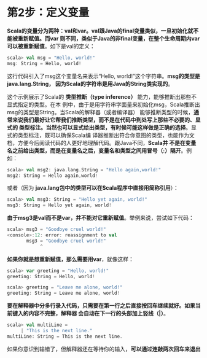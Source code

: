 第2步：定义变量
================================================================================
**Scala的变量分为两种：val和var。val跟Java的final变量类似，一旦初始化就不能被重新赋值。而var
则不同，类似于Java的非final变量，在整个生命周期内var可以被重新赋值**。如下是val的定义：
```scala
scala> val msg = "Hello, world!"
msg: String = Hello, world!
```
这行代码引入了msg这个变量名来表示“Hello, world!”这个字符串。**msg的类型是java.lang.String，
因为Scala的字符串是用Java的String类实现的**。

这个示例展示了Scala的 **类型推断（type inference）** 能力，能够推断出那些不显式指定的类型。在本
例中，由于是用字符串字面量来初始化msg，Scala推断出msg的类型是String。当Scala的解释器（或者编译器）
能够推断类型的时候，**通常来说我们最好让它帮我们推断类型，而不是在代码中到处写上那些不必要的、显式的
类型标注。当然也可以显式给出类型，有时候可能这样做是正确的选择**。显式的类型标注，既可以确保Scala编
译器推断出符合你意图的类型，也能作为文档，方便今后阅读代码的人更好地理解代码。跟Java不同，**Scala并
不是在变量名之前给出类型，而是在变量名之后，变量名和类型之间用冒号（:）隔开**。例如：
```scala
scala> val msg2: java.lang.String = "Hello again,world!"
msg2: String = Hello again,world!
```
或者（因为 **java.lang包中的类型可以在Scala程序中直接用简称引用**）：
```scala
scala> val msg3: String = "Hello yet again, world!"
msg3: String = Hello yet again, world!
```
**由于msg3是val而不是var，并不能对它重新赋值**。举例来说，尝试如下代码：
```scala
scala> msg3 = "Goodbye cruel world!"
<console>:12: error: reassignment to val
       msg3 = "Goodbye cruel world!"
            ^
```
**如果你就是想重新赋值，那么需要用var**，就像这样：
```scala
scala> var greeting = "Hello, world!"
greeting: String = Hello, world!

scala> greeting = "Leave me alone, world!"
greeting: String = Leave me alone, world!
```
**要在解释器中分多行录入代码，只需要在第一行之后直接按回车继续就好。如果当前键入的内容不完整，解释器
会自动在下一行的头部加上竖线（|）**。
```scala
scala> val multiLine =
     | "This is the next line."
multiLine: String = This is the next line.
```
如果你意识到输错了，但解释器还在等待你的输入，**可以通过连敲两次回车来退出**
